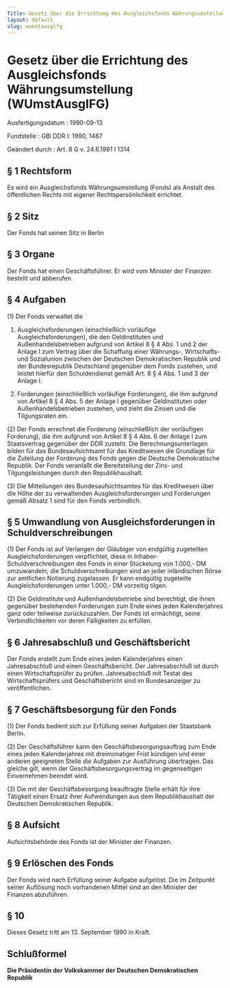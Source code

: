 ```yaml
---
Title: Gesetz über die Errichtung des Ausgleichsfonds Währungsumstellung
layout: default
slug: wumstausglfg
---
```


# Gesetz über die Errichtung des Ausgleichsfonds Währungsumstellung (WUmstAusglFG)

Ausfertigungsdatum
:   1990-09-13

Fundstelle
:   GBl DDR I: 1990, 1487

Geändert durch
:   Art. 8 G v. 24.6.1991 I 1314


## § 1 Rechtsform

Es wird ein Ausgleichsfonds Währungsumstellung (Fonds) als Anstalt des
öffentlichen Rechts mit eigener Rechtspersönlichkeit errichtet.


## § 2 Sitz

Der Fonds hat seinen Sitz in Berlin


## § 3 Organe

Der Fonds hat einen Geschäftsführer. Er wird vom Minister der Finanzen
bestellt und abberufen.


## § 4 Aufgaben

(1) Der Fonds verwaltet die

1.  Ausgleichsforderungen (einschließlich vorläufige
    Ausgleichsforderungen), die den Geldinstituten und
    Außenhandelsbetrieben aufgrund von Artikel 8 § 4 Abs. 1 und 2 der
    Anlage I zum Vertrag über die Schaffung einer Währungs-, Wirtschafts-
    und Sozialunion zwischen der Deutschen Demokratischen Republik und der
    Bundesrepublik Deutschland gegenüber dem Fonds zustehen, und leistet
    hierfür den Schuldendienst gemäß Art. 8 § 4 Abs. 1 und 3 der Anlage I.


2.  Forderungen (einschließlich vorläufige Forderungen), die ihm aufgrund
    von Artikel 8 § 4 Abs. 5 der Anlage I gegenüber Geldinstituten oder
    Außenhandelsbetrieben zustehen, und zieht die Zinsen und die
    Tilgungsraten ein.




(2) Der Fonds errechnet die Forderung (einschließlich der vorläufigen
Forderung), die ihm aufgrund von Artikel 8 § 4 Abs. 6 der Anlage I zum
Staatsvertrag gegenüber der DDR zusteht. Die Berechnungsunterlagen
bilden für das Bundesaufsichtsamt für das Kreditwesen die Grundlage
für die Zuteilung der Forderung des Fonds gegen die Deutsche
Demokratische Republik. Der Fonds veranlaßt die Bereitstellung der
Zins- und Tilgungsleistungen durch den Republikhaushalt.

(3) Die Mitteilungen des Bundesaufsichtsamtes für das Kreditwesen über
die Höhe der zu verwaltenden Ausgleichsforderungen und Forderungen
gemäß Absatz 1 sind für den Fonds verbindlich.


## § 5 Umwandlung von Ausgleichsforderungen in Schuldverschreibungen

(1) Der Fonds ist auf Verlangen der Gläubiger von endgültig
zugeteilten Ausgleichsforderungen verpflichtet, diese in Inhaber-
Schuldverschreibungen des Fonds in einer Stückelung von 1.000,- DM
umzuwandeln; die Schuldverschreibungen sind an jeder inländischen
Börse zur amtlichen Notierung zugelassen. Er kann endgültig zugeteilte
Ausgleichsforderungen unter 1.000,- DM vorzeitig tilgen.

(2) Die Geldinstitute und Außenhandelsbetriebe sind berechtigt, die
ihnen gegenüber bestehenden Forderungen zum Ende eines jeden
Kalenderjahres ganz oder teilweise zurückzuzahlen. Der Fonds ist
ermächtigt, seine Verbindlichkeiten vor deren Fälligkeiten zu
erfüllen.


## § 6 Jahresabschluß und Geschäftsbericht

Der Fonds erstellt zum Ende eines jeden Kalenderjahres einen
Jahresabschluß und einen Geschäftsbericht. Der Jahresabschluß ist
durch einen Wirtschaftsprüfer zu prüfen. Jahresabschluß mit Testat des
Wirtschaftsprüfers und Geschäftsbericht sind im Bundesanzeiger zu
veröffentlichen.


## § 7 Geschäftsbesorgung für den Fonds

(1) Der Fonds bedient sich zur Erfüllung seiner Aufgaben der
Staatsbank Berlin.

(2) Der Geschäftsführer kann den Geschäftsbesorgungsauftrag zum Ende
eines jeden Kalenderjahres mit dreimonatiger Frist kündigen und einer
anderen geeigneten Stelle die Aufgaben zur Ausführung übertragen. Das
gleiche gilt, wenn der Geschäftsbesorgungsvertrag im gegenseitigen
Einvernehmen beendet wird.

(3) Die mit der Geschäftsbesorgung beauftragte Stelle erhält für ihre
Tätigkeit einen Ersatz ihrer Aufwendungen aus dem Republikhaushalt der
Deutschen Demokratischen Republik.


## § 8 Aufsicht

Aufsichtsbehörde des Fonds ist der Minister der Finanzen.


## § 9 Erlöschen des Fonds

Der Fonds wird nach Erfüllung seiner Aufgabe aufgelöst. Die im
Zeitpunkt seiner Auflösung noch vorhandenen Mittel sind an den
Minister der Finanzen abzuführen.


## § 10

Dieses Gesetz tritt am 13. September 1990 in Kraft.


## Schlußformel

**Die Präsidentin der Volkskammer der Deutschen Demokratischen
Republik**

